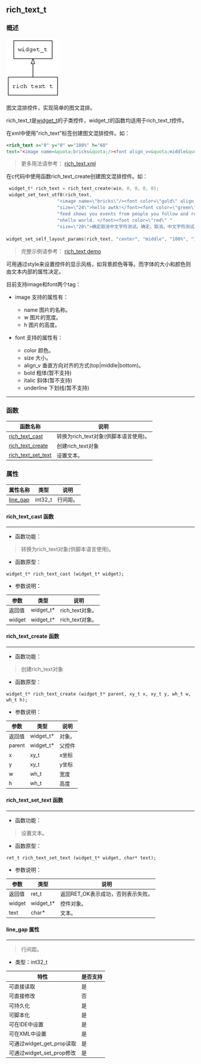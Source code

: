 ## rich\_text\_t
### 概述
![image](images/rich_text_t_0.png)

图文混排控件，实现简单的图文混排。

 rich\_text\_t是[widget\_t](widget_t.md)的子类控件，widget\_t的函数均适用于rich\_text\_t控件。

 在xml中使用"rich\_text"标签创建图文混排控件。如：

 ```xml
 <rich_text x="0" y="0" w="100%" h="60"
 text="<image name=&quota;bricks&quota;/><font align_v=&quota;middle&quota;>hello awtk!</font>" />
 ```
 >

 > 更多用法请参考：
 [rich_text.xml](https://github.com/zlgopen/awtk/blob/master/demos/assets/default/raw/ui/rich_text.xml)

 在c代码中使用函数rich\_text\_create创建图文混排控件。如：

 ```c
  widget_t* rich_text = rich_text_create(win, 0, 0, 0, 0);
  widget_set_text_utf8(rich_text,
                    "<image name=\"bricks\"/><font color=\"gold\" align_v=\"bottom\" "
                    "size=\"24\">hello awtk!</font><font color=\"green\" size=\"20\">ProTip! The "
                    "feed shows you events from people you follow and repositories you watch. "
                    "nhello world. </font><font color=\"red\" "
                    "size=\"20\">确定取消中文字符测试。确定。取消。中文字符测试。</font>");

 widget_set_self_layout_params(rich_text, "center", "middle", "100%", "100%");
 ```

 > 完整示例请参考：
 [rich_text demo](https://github.com/zlgopen/awtk-c-demos/blob/master/demos/rich_text.c)

 可用通过style来设置控件的显示风格，如背景颜色等等。而字体的大小和颜色则由文本内部的属性决定。

 目前支持image和font两个tag：

 * image 支持的属性有：
   * name 图片的名称。
   * w 图片的宽度。
   * h 图片的高度。

 * font 支持的属性有：
   * color 颜色。
   * size 大小。
   * align_v 垂直方向对齐的方式(top|middle|bottom)。
   * bold 粗体(暂不支持)
   * italic 斜体(暂不支持)
   * underline 下划线(暂不支持)
----------------------------------
### 函数
<p id="rich_text_t_methods">

| 函数名称 | 说明 | 
| -------- | ------------ | 
| <a href="#rich_text_t_rich_text_cast">rich\_text\_cast</a> | 转换为rich_text对象(供脚本语言使用)。 |
| <a href="#rich_text_t_rich_text_create">rich\_text\_create</a> | 创建rich_text对象 |
| <a href="#rich_text_t_rich_text_set_text">rich\_text\_set\_text</a> | 设置文本。 |
### 属性
<p id="rich_text_t_properties">

| 属性名称 | 类型 | 说明 | 
| -------- | ----- | ------------ | 
| <a href="#rich_text_t_line_gap">line\_gap</a> | int32\_t | 行间距。 |
#### rich\_text\_cast 函数
-----------------------

* 函数功能：

> <p id="rich_text_t_rich_text_cast">转换为rich_text对象(供脚本语言使用)。

* 函数原型：

```
widget_t* rich_text_cast (widget_t* widget);
```

* 参数说明：

| 参数 | 类型 | 说明 |
| -------- | ----- | --------- |
| 返回值 | widget\_t* | rich\_text对象。 |
| widget | widget\_t* | rich\_text对象。 |
#### rich\_text\_create 函数
-----------------------

* 函数功能：

> <p id="rich_text_t_rich_text_create">创建rich_text对象

* 函数原型：

```
widget_t* rich_text_create (widget_t* parent, xy_t x, xy_t y, wh_t w, wh_t h);
```

* 参数说明：

| 参数 | 类型 | 说明 |
| -------- | ----- | --------- |
| 返回值 | widget\_t* | 对象。 |
| parent | widget\_t* | 父控件 |
| x | xy\_t | x坐标 |
| y | xy\_t | y坐标 |
| w | wh\_t | 宽度 |
| h | wh\_t | 高度 |
#### rich\_text\_set\_text 函数
-----------------------

* 函数功能：

> <p id="rich_text_t_rich_text_set_text">设置文本。

* 函数原型：

```
ret_t rich_text_set_text (widget_t* widget, char* text);
```

* 参数说明：

| 参数 | 类型 | 说明 |
| -------- | ----- | --------- |
| 返回值 | ret\_t | 返回RET\_OK表示成功，否则表示失败。 |
| widget | widget\_t* | 控件对象。 |
| text | char* | 文本。 |
#### line\_gap 属性
-----------------------
> <p id="rich_text_t_line_gap">行间距。

* 类型：int32\_t

| 特性 | 是否支持 |
| -------- | ----- |
| 可直接读取 | 是 |
| 可直接修改 | 否 |
| 可持久化   | 是 |
| 可脚本化   | 是 |
| 可在IDE中设置 | 是 |
| 可在XML中设置 | 是 |
| 可通过widget\_get\_prop读取 | 是 |
| 可通过widget\_set\_prop修改 | 是 |
